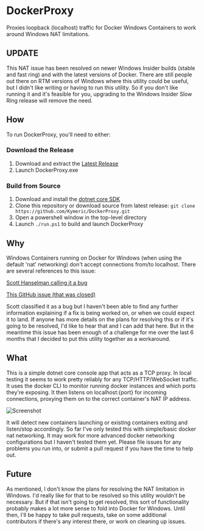 # DockerProxy
Proxies loopback (localhost) traffic for Docker Windows Containers to work around Windows NAT limitations.

## UPDATE
This NAT issue has been resolved on newer Windows Insider builds (stable and fast ring) and with the latest versions of Docker.  There are still people out there on RTM versions of Windows where this utility could be useful, but I didn't like writing or having to run this utility.  So if you don't like running it and it's feasible for you, upgrading to the Windows Insider Slow Ring release will remove the need.

## How
To run DockerProxy, you'll need to either:

### Download the Release
1. Download and extract the [Latest Release](https://github.com/Kymeric/DockerProxy/releases)
2. Launch DockerProxy.exe

### Build from Source
1. Download and install the [dotnet core SDK](https://www.microsoft.com/net/download/core#/sdk)
2. Clone this repository or download source from latest release: `git clone https://github.com/Kymeric/DockerProxy.git`
3. Open a powershell window in the top-level directory
4. Launch `./run.ps1` to build and launch DockerProxy

## Why
Windows Containers running on Docker for Windows (when using the default 'nat' networking) don't accept connections from/to localhost.  There are several references to this issue:

[Scott Hanselman calling it a bug](https://www.hanselman.com/blog/ExploringASPNETCoreWithDockerInBothLinuxAndWindowsContainers.aspx)

[This GitHub issue (that was closed)](https://github.com/docker/for-win/issues/204)

Scott classified it as a bug but I haven't been able to find any further information explaining if a fix is being worked on, or when we could expect it to land.  If anyone has more details on the plans for resolving this or if it's going to be resolved, I'd like to hear that and I can add that here.  But in the meantime this issue has been enough of a challenge for me over the last 6 months that I decided to put this utility together as a workaround.

## What
This is a simple dotnet core console app that acts as a TCP proxy.  In local testing it seems to work pretty reliably for any TCP/HTTP/WebSocket traffic.  It uses the docker CLI to monitor running docker instances and which ports they're exposing.  It then listens on localhost:{port} for incoming connections, proxying them on to the correct container's NAT IP address.

![Screenshot](http://i.imgur.com/6nIqQY5.png)

It will detect new containers launching or existing containers exiting and listen/stop accordingly.  So far I've only tested this with simple/basic docker nat networking.  It may work for more advanced docker networking configurations but I haven't tested them yet.  Please file issues for any problems you run into, or submit a pull request if you have the time to help out.

## Future
As mentioned, I don't know the plans for resolving the NAT limitation in Windows.  I'd really like for that to be resolved so this utility wouldn't be necessary.  But if that isn't going to get resolved, this sort of functionality probably makes a lot more sense to fold into Docker for Windows.  Until then, I'll be happy to take pull requests, take on some additional contributors if there's any interest there, or work on cleaning up issues.
